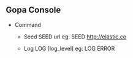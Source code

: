 
## Gopa Console

    
* Command
    *  Seed
    SEED url
    eg: SEED http://elastic.co
    
    *  Log
    LOG [log_level]
    eg: LOG ERROR
   
